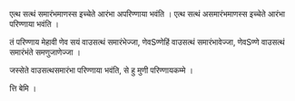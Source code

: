 एत्थ सत्थं समारंभमाणस्स इच्चेते आरंभा अपरिण्णाया भवंति । एत्थ सत्थं असमारंभमाणस्स इच्चेते आरंभा परिण्णाया भवंति । 

तं परिण्णाय मेहावी णेव सयं वाउसत्थं समारंभेज्जा, णेवSण्णेहिं वाउसत्थं समारंभावेज्जा, णेवSण्णे वाउसत्थं समारंभंते समणुजाणेज्जा । 

जस्सेते वाउसत्थसमारंभा परिण्णाया भवंति, से हु मुणी परिण्णायकम्मे । 

त्ति बेमि ।
